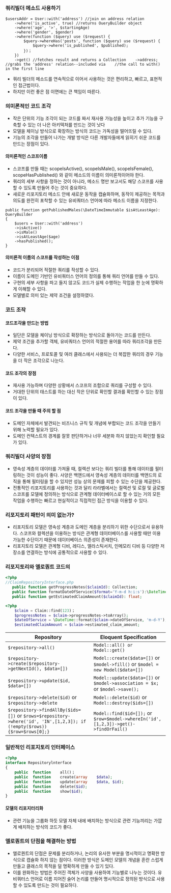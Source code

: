 ### 쿼리빌더 메소드 사용하기
```
$usersAddr = User::with('address') //join on address relation
    ->where('is_active', true) //returns OueryBuilder object
    ->where('age', '>', $startingAge)
    ->where('gender', $gender)
    ->where(function ($query) use ($request) {
        $query->whereHas('posts', function ($query) use ($request) {
            $query->where('is_published', $published);
        })；
    })
    ->get() //fetches result and returns a Collection    ->address; //grabs the 'address' relation--included via    //the call to with() in the first line
```
- 쿼리 빌더의 메소드를 연속적으로 이어서 사용하는 것은 편리하고, 빠르고, 표현적인 접근법이다.
- 하지만 이런 좋은 점 이면에는 큰 책임이 따른다.


### 의미론적인 코드 조각
- 작은 단위의 기능 조각이 되는 코드를 짜서 재사용 가능성을 높이고 추가 기능을 구축할 수 있는 더 나은 아키텍처를 만드는 것이 낫다
- 모델을 체이닝 방식으로 확장하는 방식의 코드는 가독성을 떨어뜨릴 수 있다.
- 기능의 조각을 만들어 나가는 개발 방식은 다른 개발자들에게 읽히기 쉬운 코드를 만드는 장점이 있다.


#### 의미론적인 스코프이름
- 스코프를 만들 때는 scopeIsActive(), scopeIsMale(), scopeIsFemale(), scopeHasPublished() 와 같이 메소드의 이름이 의미론적이어야 한다. 
- 쿼리의 세부 사항을 정하는 것이 아니라, 메소드 명만 보고서도 해당 스코프를 사용할 수 있도록 만들어 주는 것이 중요하다.
- 새로운 리포지토리 메소드 안에 새로운 동작을 캡슐화하며, 동작이 제공하는 목적과 의도를 완전히 포착할 수 있는 유비쿼터스 언어에 따라 메소드 이름을 지정한다.

```
public function getPublishedMales(\DateTimeImmutable $isAtLeastAge): OueryBuilder
{
    $users = User::with('address')
    ->isActive()
    ->isMale()
    ->isAtLeastAge($age)
    ->hasPublished();
}
```

#### 의미론적 이름의 스코프를 작성하는 이점
- 코드가 분리되어 적절한 쿼리를 작성할 수 있다.
- 이름이 도메인 기반인 유비쿼터스 언어의 정의를 통해 쿼리 언어를 만들 수 있다.
- 구현의 세부 사항을 파고 들지 않고도 코드가 실제 수행하는 작업을 한 눈에 명확하게 이해할 수 있다.
- 모델별로 의미 있는 제약 조건을 설정하였다.

### 코드 조작
#### 코드조각을 만드는 방법
- 일단은 모델을 체이닝 방식으로 확장하는 방식으로 돌아가는 코드를 만든다.
- 제약 조건을 추가할 객체, 유비쿼터스 언어의 적절한 용어를 따라 쿼리조각을 만든다.
- 다양한 서비스, 프로토콜 및 여러 클래스에서 사용되는 더 복잡한 쿼리의 경우 기능을 더 작은 조각으로 나눈다.

#### 코드 조각의 장점
- 재사용 가능하며 다양한 상황에서 스코프의 조합으로 쿼리를 구성할 수 있다.
- 거대한 단위의 태스트를 하는 대신 작은 단위로 확인할 결과를 확인할 수 있는 장점이 있다.

#### 코드 조각을 만들 때 주의 할 점
- 도메인 자체에서 발견되는 비즈니스 규칙 및 개념에 부합되는 코드 조각을 만들기 위해 노력할 필요가 있다.
- 도메인 컨텍스트의 경계를 잘못 판단하거나 너무 세분화 하지 않았는지 확인할 필요가 있다.

### 쿼리빌더 사양의 장점
- 영속성 계층의 데이터를 가져올 때, 컬렉션 보다는 쿼리 빌더를 통해 데이터를 필터링하는 것이 성능이 좋다. 사양은 백앤드에서 영속성 계층의 데이터를 백앤드의 로직을 통해 필터링을 할 수 있지만 성능 상의 문제를 피할 수 있는 수단을 제공한다.
- 전통적인 리포지토리를 사용하는 것과 달리 라라벨에서는 컬렉션 및 로컬 및 글로벌 스코프를 모델에 정의하는 방식으로 관계형 데이터베이스로 할 수 있는 거의 모든 작업을 수행하는 빠르고 현실적이고 직접적인 접근 방식을 이용할 수 있다.

### 리포지토리 패턴이 의미 없는가?
- 리포지토리 모델은 영속성 계층과 도메인 계층을 분리하기 위한 수단으로서 유용하다. 스코프와 컬렉션을 이용하는 방식은 관계형 데이터베이스를 사용할 때만 이용 가능한 수단이기 때문에 데이터베이스 의존성이 존재한다.
- 리포지토리 모델은 관계형 디비, 레디스, 엘라스틱서치, 인메모리 디비 등 다양한 저장소를 연결하는 방식에 공통적으로 사용할 수 있다.


### 리포지토리와 엘로퀀트 코드의 
```php
<?php
//ClaimRepositoryInterface.php
   public function getProgressNotes($claimId): Collection;
   public function formatDateOfService($format='Y-m-d h:i:s'):\DateTimeImmutable;
   public function getEstimatedClaimAmount($claimId): float;
```

```php
<?php
    $claim = Claim::find(123)；
    $progressNotes = $claim->progressNotes->toArray();
    $dateOfService = \DateTime::format($claim->dateOfService, 'm-d-Y');
    $estimatedClaimAmount = $claim->estimated_claim_amount;
```

| Repository | Eloquent Specification |
|------------|------------------------|
| `$repository->all()` | `Model::all() or Model::get()` |
| `$repository->create($repository->getNextId(), $data=[])` | `Model::create($data=[])` or `$model->fill()` or `$model = new Model($data=[])` |
| `$repository->update($id, $data=[])` | `Model::update($data=[])` or `$model->association = $x;` or `$model->save();` |
| `$repository->delete($id)` or `$repository->delete` | `Model::delete($id)` or `Model::destroy($ids=[])` | 
`$repository->findAllBy($ids=[])` or `$rows=$repository->where('id', 'IN',[1,2,3]); if (!empty($rows)) {$row=$rows[0];}` | `Model::find($id=[]);` or `$row=$model->whereIn('id',[1,2,3])->get()->findOrFail()` |


### 일반적인 리포지토리 인터페이스
```php
<?php
interface Repositorylnterface
{
    public	function	all()；	
    public	function	create(array	$data);
    public	function	update(array	$data, $id);
    public	function	delete($id);	
    public	function	show($id);	
}
```

#### 모델의 리포지터리화
- 관련 기능을 그룹화 하듯 모델 자체 내에 배치하는 방식으로 관련 기능끼리는 가깝게 배치하는 방식의 코드가 좋다.

### 엘로퀀트의 단점을 해결하는 방법
- 엘로퀀트의 단점은 문제를 분리하거나, 논리의 유사한 부분을 명시적이고 명확한 방식으로 캡슐화 하지 않는 점이다. 이러한 방식은 도메인 모델의 개념을 혼란 스럽게 만들고 클래스의 목적을 덜 명확하게 만들 수 있기 있다.
- 이를 완화하는 방법은 주어진 객체가 사양을 사용하여 기능별로 나누는 것이다. 유비쿼터스 언어로 이름 지어진 술어 논리를 만들어 명시적으로 정의된 방식으로 사용할 수 있도록 만드는 것이 필요하다.
